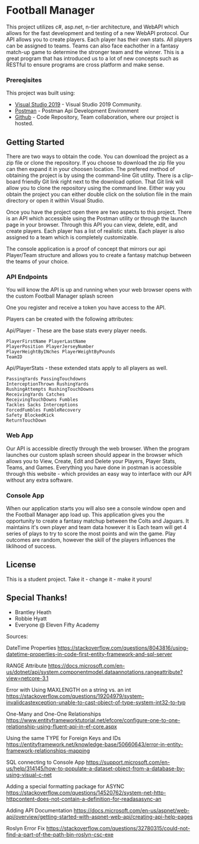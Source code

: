 # Football Manager

This project utilizes c#, asp.net, n-tier architecture, and WebAPI which allows for the fast development and testing of a new WebAPI protocol. Our API allows you to create players. Each player has their own stats. 
All players can be assigned to teams. Teams can also face eachother in a fantasy match-up game to determine the stronger team and the winner. This is a great
program that has introduced us to a lot of new concepts such as RESTful to ensure programs are cross platform and make sense.  


### Prereqisites
  This project was built using:
* [Visual Studio 2019](https://visualstudio.microsoft.com/vs/) - Visual Studio 2019 Community. 
* [Postman](https://www.postman.com/downloads//) - Postman Api Development Environment
* [Github](https://github.com/) - Code Repository, Team collaboration, where our project is hosted. 

## Getting Started


There are two ways to obtain the code. You can download the project as a zip file or clone the repository. If you 
choose to download the zip file you can then expand it in your choosen location. The prefered method of obtaining
the project is by using the command-line Git utility. There is a clip-board friendly Git link right next to the 
download option. That Git link will allow you to clone the repository using the command line. Either way you obtain
the project you can either double click on the solution file in the main directory or open it within Visual Studio. 


   Once you have the project open there are two aspects to this project. There is an API which accessible using the Postman
utility or through the launch page in your browser. Through this API you can view, delete, edit, and create players. Each player has a list
of realistic stats. Each player is also assigned to a team which is completely customizable. 

   The console application is a proof of concept that mirrors our api Player/Team structure and allows you to create a fantasy matchup between the teams of your choice.  


### API Endpoints

You will know the API is up and running when your web browser opens with the custom Football Manager splash screen

 One you register and receive a token you have access to the API. 
 
 Players can be created with the following attributes:
 
 
Api/Player - These are the base stats every player needs.
```
PlayerFirstName PlayerLastName 
PlayerPosition PlayerJerseyNumber
PlayerHeightByINches PlayerWeightByPounds  
TeamID
```

Api/PlayerStats - these extended stats apply to all players as well. 

```
PassingYards PassingTouchdowns 
InterceptionThrown RushingYards
RushingAttempts RushingTouchDowns 
ReceivingYards Catches
ReceivingTouchDowns Fumbles 
Tackles Sacks Interceptions
ForcedFumbles FumbleRecovery 
Safety BlockedKick
ReturnTouchDown
```

### Web App 
  Our API is accessible directly through the web browser. When the program launches our custom splash screen should appear in the browser which allows you to View, Create, Edit and Delete your Players, Player Stats, Teams, and Games. Everything you have done in postman is accessible through this website - which provides an easy way to interface with our API without any extra software.  



### Console App

When our application starts you will also see a console window open and the Football Manager app load up. This application gives you the opportunity to create a fantasy matchup between the Colts and Jaguars. It maintains it's own player and team data however it is  Each team will get 4 series of plays to try to score the most points and win the game. Play outcomes are random, however the skill of the players influences the liklihood of success.  

## License

This is a student project. Take it - change it - make it yours! 

## Special Thanks!

* Brantley Heath
* Robbie Hyatt
* Everyone @ Eleven Fifty Academy 


Sources:

DateTime Properties
https://stackoverflow.com/questions/8043816/using-datetime-properties-in-code-first-entity-framework-and-sql-server

RANGE Attribute
https://docs.microsoft.com/en-us/dotnet/api/system.componentmodel.dataannotations.rangeattribute?view=netcore-3.1

Error with Using MAXLENGTH on a string vs. an int
https://stackoverflow.com/questions/19204979/system-invalidcastexception-unable-to-cast-object-of-type-system-int32-to-typ

One-Many and One-One Relationships
https://www.entityframeworktutorial.net/efcore/configure-one-to-one-relationship-using-fluent-api-in-ef-core.aspx

Using the same TYPE for Foreign Keys and IDs
https://entityframework.net/knowledge-base/50660643/error-in-entity-framework-relationships-mapping

SQL connecting to Console App
https://support.microsoft.com/en-us/help/314145/how-to-populate-a-dataset-object-from-a-database-by-using-visual-c-net

Adding a special formatting package for ASYNC 
https://stackoverflow.com/questions/14520762/system-net-http-httpcontent-does-not-contain-a-definition-for-readasasync-an

Adding API Documentation
https://docs.microsoft.com/en-us/aspnet/web-api/overview/getting-started-with-aspnet-web-api/creating-api-help-pages

Roslyn Error Fix
https://stackoverflow.com/questions/32780315/could-not-find-a-part-of-the-path-bin-roslyn-csc-exe


